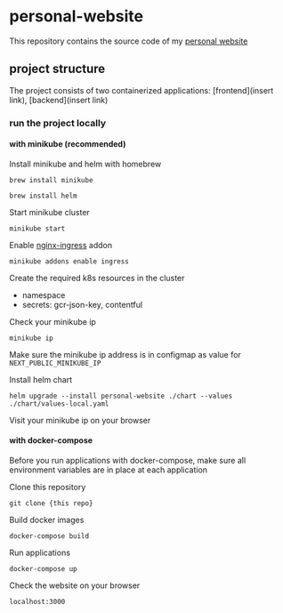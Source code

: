 # personal-website
  This repository contains the source code of my [personal website](https://www.yunjaeoh.com)



##  project structure
  The project consists of two containerized applications: [frontend](insert link), [backend](insert link)

### run the project locally 


#### with minikube (recommended)

Install minikube and helm with homebrew

  `brew install minikube`

  `brew install helm`

Start minikube cluster

  `minikube start`

Enable [nginx-ingress](https://kubernetes.github.io/ingress-nginx/) addon

  `minikube addons enable ingress`

Create the required k8s resources in the cluster
  - namespace
  - secrets: gcr-json-key, contentful

Check your minikube ip

  `minikube ip`

  Make sure the minikube ip address is in configmap as value for `NEXT_PUBLIC_MINIKUBE_IP`


Install helm chart

  `helm upgrade --install personal-website ./chart --values ./chart/values-local.yaml`

Visit your minikube ip on your browser


#### with docker-compose

Before you run applications with docker-compose, make sure all environment variables are in place at each application

Clone this repository

  `git clone {this repo}`

Build docker images

  `docker-compose build`

Run applications

  `docker-compose up`

Check the website on your browser

  `localhost:3000`

